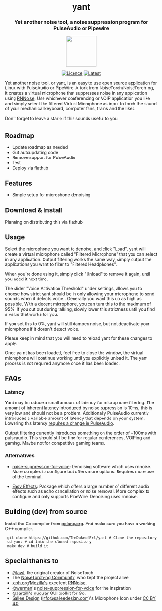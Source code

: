 <h1 align="center"> yant</h1>
<h3 align="center"> Yet another noise tool, a noise suppression program for PulseAudio or Pipewire</h3>
<p align="center"><img src="https://raw.githubusercontent.com/TheDukeofErl/yant/master/assets/icon/noisetorch.png" width="100" height="100"></p> 


<div align="center">
    
  <a href="">[![Licence][licence]][licence-url]</a>
  <a href="">[![Latest][version]][version-url]</a>
    
</div>

[licence]: https://img.shields.io/badge/License-GPLv3-blue.svg
[licence-url]: https://www.gnu.org/licenses/gpl-3.0
[version]: https://img.shields.io/github/v/release/noisetorch/NoiseTorch?label=Latest&style=flat
[version-url]: https://github.com/noisetorch/NoiseTorch/releases
[stars-shield]: https://img.shields.io/github/stars/noisetorch/NoiseTorch?maxAge=2592000
[stars-url]: https://github.com/noisetorch/NoiseTorch/stargazers/

Yet another noise tool, or yant, is an easy to use open source application for Linux with PulseAudio or PipeWire. A fork from NoiseTorch/NoiseTorch-ng, it creates a virtual microphone that suppresses noise in any application using [RNNoise](https://github.com/xiph/rnnoise). Use whichever conferencing or VOIP application you like and simply select the filtered Virtual Microphone as input to torch the sound of your mechanical keyboard, computer fans, trains and the likes.

Don't forget to leave a star ⭐ if this sounds useful to you! 

## Roadmap
* Update roadmap as needed
* Gut autoupdating code
* Remove support for PulseAudio
* Test
* Deploy via flathub

## Features
* Simple setup for microphone denoising

## Download & Install

Planning on distributing this via flathub

## Usage

Select the microphone you want to denoise, and click "Load", yant will create a virtual microphone called "Filtered Microphone" that you can select in any application. Output filtering works the same way, simply output the applications you want to filter to "Filtered Headphones".

When you're done using it, simply click "Unload" to remove it again, until you need it next time.

The slider "Voice Activation Threshold" under settings, allows you to choose how strict yant should be in only allowing your microphone to send sounds when it detects voice.. Generally you want this up as high as possible. With a decent microphone, you can turn this to the maximum of 95%. If you cut out during talking, slowly lower this strictness until you find a value that works for you.

If you set this to 0%, yant will still dampen noise, but not deactivate your microphone if it doesn't detect voice.

Please keep in mind that you will need to reload yant for these changes to apply.

Once ya nt has been loaded, feel free to close the window, the virtual microphone will continue working until you explicitly unload it. The yant process is not required anymore once it has been loaded.

## FAQs

### Latency

Yant may introduce a small amount of latency for microphone filtering. The amount of inherent latency introduced by noise supression is 10ms, this is very low and should not be a problem. Additionally PulseAudio currently introduces a variable amount of latency that depends on your system. Lowering this latency [requires a change in PulseAudio](https://gitlab.freedesktop.org/pulseaudio/pulseaudio/-/issues/120).

Output filtering currently introduces something on the order of ~100ms with pulseaudio. This should still be fine for regular conferences, VOIPing and gaming. Maybe not for competitive gaming teams.

### Alternatives

- [noise-suppression-for-voice](https://github.com/werman/noise-suppression-for-voice): Denoising software which uses rnnoise. More complex to configure but offers more options. Requires more use of the terminal.

- [Easy Effects](https://github.com/wwmm/easyeffects): Package which offers a large number of different audio effects such as echo cancellation or noise removal. More complex to configure and only supports PipeWire. Denoising uses rnnoise.

## Building (dev) from source

Install the Go compiler from [golang.org](https://golang.org/). And make sure you have a working C++ compiler.

```shell
 git clone https://github.com/TheDukeofErl/yant # Clone the repository
 cd yant # cd into the cloned repository
 make dev # build it
```

## Special thanks to

* [@lawl](https://github.com/lawl), the original creator of NoiseTorch
* The [NoiseTorch-ng Community](https://github.com/noisetorch/NoiseTorch), who kept the project alive
* [xiph.org](https://xiph.org)/[Mozilla's](https://mozilla.org) excellent [RNNoise](https://jmvalin.ca/demo/rnnoise/).
* [@werman](https://github.com/werman/)'s [noise-suppression-for-voice](https://github.com/werman/noise-suppression-for-voice/) for the inspiration
* [@aarzilli](https://github.com/aarzilli/)'s [nucular](https://github.com/aarzilli/nucular) GUI toolkit for Go.
* [Sallee Design](https://www.salleedesign.com) (info@salleedesign.com)'s Microphone Icon under [CC BY 4.0](https://creativecommons.org/licenses/by/4.0/)
